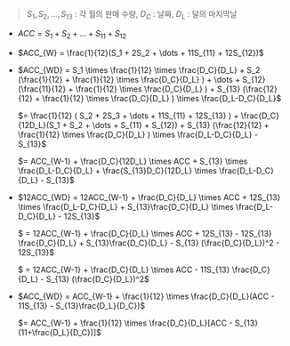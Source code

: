 > $S_1, S_2, \dots, S_{13}$ : 각 월의 판매 수량, $D_C$ : 날짜, $D_L$ : 달의 마지막날

* $ACC = S_1+S_2+\dots+S_{11}+S_{12}$

* $ACC_{W} = \frac{1}{12}(S_1 + 2S_2 + \dots + 11S_{11} + 12S_{12})$

* $ACC_{WD} = S_1 \times \frac{1}{12} \times \frac{D_C}{D_L} + S_2 (\frac{1}{12} + \frac{1}{12} \times \frac{D_C}{D_L} ) + \dots + S_{12} (\frac{11}{12} + \frac{1}{12} \times \frac{D_C}{D_L} ) + S_{13} (\frac{12}{12} + \frac{1}{12} \times \frac{D_C}{D_L} ) \times \frac{D_L-D_C}{D_L}$

  $= \frac{1}{12} ( S_2 + 2S_3 + \dots + 11S_{11} + 12S_{13} ) + \frac{D_C}{12D_L}(S_1 + S_2 + \dots + S_{11} + S_{12}) + S_{13} (\frac{12}{12} + \frac{1}{12} \times \frac{D_C}{D_L} ) \times \frac{D_L-D_C}{D_L} - S_{13}$

  $= ACC_{W-1} + \frac{D_C}{12D_L} \times ACC + S_{13} \times \frac{D_L-D_C}{D_L} + \frac{S_{13}D_C}{12D_L} \times \frac{D_L-D_C}{D_L} - S_{13}$

* $12ACC_{WD} = 12ACC_{W-1} + \frac{D_C}{D_L} \times ACC + 12S_{13} \times \frac{D_L-D_C}{D_L} + S_{13}\frac{D_C}{D_L} \times \frac{D_L-D_C}{D_L} - 12S_{13}$

  $ = 12ACC_{W-1} + \frac{D_C}{D_L} \times ACC + 12S_{13} - 12S_{13} \frac{D_C}{D_L} + S_{13}\frac{D_C}{D_L} - S_{13} (\frac{D_C}{D_L})^2 - 12S_{13}$

  $ = 12ACC_{W-1} + \frac{D_C}{D_L} \times ACC - 11S_{13} \frac{D_C}{D_L} - S_{13} (\frac{D_C}{D_L})^2$

* $ACC_{WD} = ACC_{W-1} + \frac{1}{12} \times \frac{D_C}{D_L}(ACC - 11S_{13} - S_{13}\frac{D_L}{D_C})$

  $= ACC_{W-1} + \frac{1}{12} \times \frac{D_C}{D_L}[ACC  - S_{13}(11+\frac{D_L}{D_C})]$
